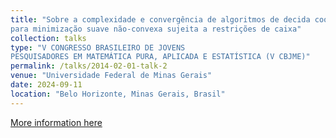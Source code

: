 ```yaml
---
title: "Sobre a complexidade e convergência de algoritmos de decida coordenadas de alta ordem
para minimização suave não-convexa sujeita a restrições de caixa"
collection: talks
type: "V CONGRESSO BRASILEIRO DE JOVENS
PESQUISADORES EM MATEMÁTICA PURA, APLICADA E ESTATÍSTICA (V CBJME)"
permalink: /talks/2014-02-01-talk-2
venue: "Universidade Federal de Minas Gerais"
date: 2024-09-11
location: "Belo Horizonte, Minas Gerais, Brasil"
---
```


[More information here](https://sites.google.com/view/jovensufmg2024/p%C3%A1gina-inicial)
